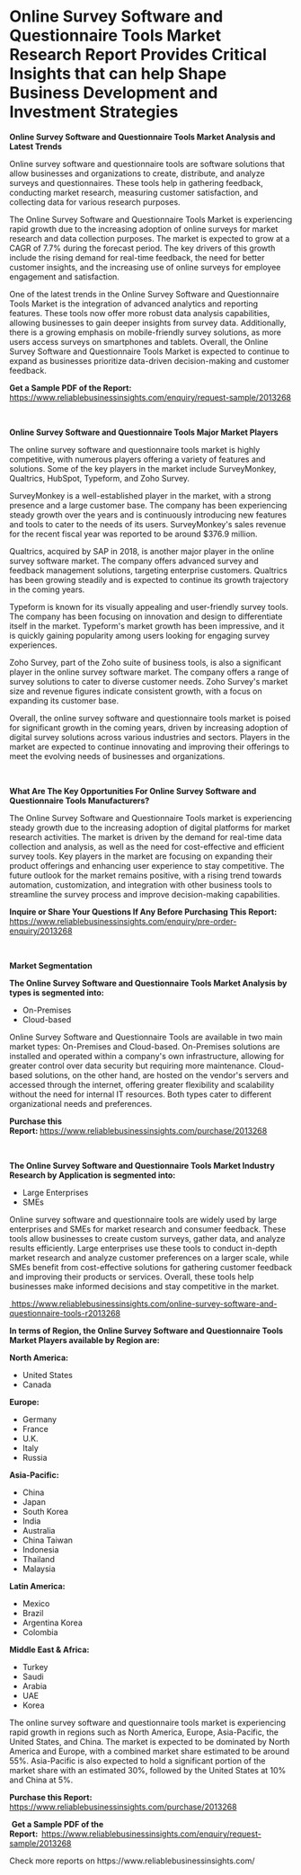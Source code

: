 <p><h1>Online Survey Software and Questionnaire Tools Market Research Report Provides Critical Insights that can help Shape Business Development and Investment Strategies</h1></p><p><strong>Online Survey Software and Questionnaire Tools Market Analysis and Latest Trends</strong></p>
<p><p>Online survey software and questionnaire tools are software solutions that allow businesses and organizations to create, distribute, and analyze surveys and questionnaires. These tools help in gathering feedback, conducting market research, measuring customer satisfaction, and collecting data for various research purposes.</p><p>The Online Survey Software and Questionnaire Tools Market is experiencing rapid growth due to the increasing adoption of online surveys for market research and data collection purposes. The market is expected to grow at a CAGR of 7.7% during the forecast period. The key drivers of this growth include the rising demand for real-time feedback, the need for better customer insights, and the increasing use of online surveys for employee engagement and satisfaction.</p><p>One of the latest trends in the Online Survey Software and Questionnaire Tools Market is the integration of advanced analytics and reporting features. These tools now offer more robust data analysis capabilities, allowing businesses to gain deeper insights from survey data. Additionally, there is a growing emphasis on mobile-friendly survey solutions, as more users access surveys on smartphones and tablets. Overall, the Online Survey Software and Questionnaire Tools Market is expected to continue to expand as businesses prioritize data-driven decision-making and customer feedback.</p></p>
<p><strong>Get a Sample PDF of the Report:&nbsp;</strong> <a href="https://www.reliablebusinessinsights.com/enquiry/request-sample/2013268">https://www.reliablebusinessinsights.com/enquiry/request-sample/2013268</a></p>
<p>&nbsp;</p>
<p><strong>Online Survey Software and Questionnaire Tools Major Market Players</strong></p>
<p><p>The online survey software and questionnaire tools market is highly competitive, with numerous players offering a variety of features and solutions. Some of the key players in the market include SurveyMonkey, Qualtrics, HubSpot, Typeform, and Zoho Survey.</p><p>SurveyMonkey is a well-established player in the market, with a strong presence and a large customer base. The company has been experiencing steady growth over the years and is continuously introducing new features and tools to cater to the needs of its users. SurveyMonkey's sales revenue for the recent fiscal year was reported to be around $376.9 million.</p><p>Qualtrics, acquired by SAP in 2018, is another major player in the online survey software market. The company offers advanced survey and feedback management solutions, targeting enterprise customers. Qualtrics has been growing steadily and is expected to continue its growth trajectory in the coming years.</p><p>Typeform is known for its visually appealing and user-friendly survey tools. The company has been focusing on innovation and design to differentiate itself in the market. Typeform's market growth has been impressive, and it is quickly gaining popularity among users looking for engaging survey experiences.</p><p>Zoho Survey, part of the Zoho suite of business tools, is also a significant player in the online survey software market. The company offers a range of survey solutions to cater to diverse customer needs. Zoho Survey's market size and revenue figures indicate consistent growth, with a focus on expanding its customer base.</p><p>Overall, the online survey software and questionnaire tools market is poised for significant growth in the coming years, driven by increasing adoption of digital survey solutions across various industries and sectors. Players in the market are expected to continue innovating and improving their offerings to meet the evolving needs of businesses and organizations.</p></p>
<p>&nbsp;</p>
<p><strong>What Are The Key Opportunities For Online Survey Software and Questionnaire Tools Manufacturers?</strong></p>
<p><p>The Online Survey Software and Questionnaire Tools market is experiencing steady growth due to the increasing adoption of digital platforms for market research activities. The market is driven by the demand for real-time data collection and analysis, as well as the need for cost-effective and efficient survey tools. Key players in the market are focusing on expanding their product offerings and enhancing user experience to stay competitive. The future outlook for the market remains positive, with a rising trend towards automation, customization, and integration with other business tools to streamline the survey process and improve decision-making capabilities.</p></p>
<p><strong>Inquire or Share Your Questions If Any Before Purchasing This Report:</strong> <a href="https://www.reliablebusinessinsights.com/enquiry/pre-order-enquiry/2013268">https://www.reliablebusinessinsights.com/enquiry/pre-order-enquiry/2013268</a></p>
<p>&nbsp;</p>
<p><strong>Market Segmentation</strong></p>
<p><strong>The Online Survey Software and Questionnaire Tools Market Analysis by types is segmented into:</strong></p>
<p><ul><li>On-Premises</li><li>Cloud-based</li></ul></p>
<p><p>Online Survey Software and Questionnaire Tools are available in two main market types: On-Premises and Cloud-based. On-Premises solutions are installed and operated within a company's own infrastructure, allowing for greater control over data security but requiring more maintenance. Cloud-based solutions, on the other hand, are hosted on the vendor's servers and accessed through the internet, offering greater flexibility and scalability without the need for internal IT resources. Both types cater to different organizational needs and preferences.</p></p>
<p><strong>Purchase this Report:&nbsp;</strong><a href="https://www.reliablebusinessinsights.com/purchase/2013268">https://www.reliablebusinessinsights.com/purchase/2013268</a></p>
<p>&nbsp;</p>
<p><strong>The Online Survey Software and Questionnaire Tools Market Industry Research by Application is segmented into:</strong></p>
<p><ul><li>Large Enterprises</li><li>SMEs</li></ul></p>
<p><p>Online survey software and questionnaire tools are widely used by large enterprises and SMEs for market research and consumer feedback. These tools allow businesses to create custom surveys, gather data, and analyze results efficiently. Large enterprises use these tools to conduct in-depth market research and analyze customer preferences on a larger scale, while SMEs benefit from cost-effective solutions for gathering customer feedback and improving their products or services. Overall, these tools help businesses make informed decisions and stay competitive in the market.</p></p>
<p><a href="https://www.reliablebusinessinsights.com/online-survey-software-and-questionnaire-tools-r2013268">&nbsp;https://www.reliablebusinessinsights.com/online-survey-software-and-questionnaire-tools-r2013268</a></p>
<p><strong>In terms of Region, the Online Survey Software and Questionnaire Tools Market Players available by Region are:</strong></p>
<p>
    <p> <strong> North America: </strong>
        <ul>
            <li>United States</li>
            <li>Canada</li>
        </ul>
        </p> 
    <p> <strong> Europe: </strong>
        <ul>
            <li>Germany</li>
            <li>France</li>
            <li>U.K.</li>
            <li>Italy</li>
            <li>Russia</li>
        </ul>
        </p> 
    <p> <strong> Asia-Pacific: </strong>
        <ul>
            <li>China</li>
            <li>Japan</li>
            <li>South Korea</li>
            <li>India</li>
            <li>Australia</li>
            <li>China Taiwan</li>
            <li>Indonesia</li>
            <li>Thailand</li>
            <li>Malaysia</li>
        </ul>
        </p> 
    <p> <strong> Latin America: </strong>
        <ul>
            <li>Mexico</li>
            <li>Brazil</li>
            <li>Argentina Korea</li>
            <li>Colombia</li>
        </ul>
        </p> 
    <p> <strong> Middle East & Africa: </strong>
        <ul>
            <li>Turkey</li>
            <li>Saudi</li>
            <li>Arabia</li>
            <li>UAE</li>
            <li>Korea</li>
        </ul>
    </p>
    </p>
<p><p>The online survey software and questionnaire tools market is experiencing rapid growth in regions such as North America, Europe, Asia-Pacific, the United States, and China. The market is expected to be dominated by North America and Europe, with a combined market share estimated to be around 55%. Asia-Pacific is also expected to hold a significant portion of the market share with an estimated 30%, followed by the United States at 10% and China at 5%.</p></p>
<p><strong>Purchase this Report: </strong><a href="https://www.reliablebusinessinsights.com/purchase/2013268">https://www.reliablebusinessinsights.com/purchase/2013268</a></p>
<p>&nbsp;<strong>Get a Sample PDF of the Report:&nbsp;&nbsp;</strong><a href="https://www.reliablebusinessinsights.com/enquiry/request-sample/2013268">https://www.reliablebusinessinsights.com/enquiry/request-sample/2013268</a></p>
<p><strong></strong></p>
<p>Check more reports on https://www.reliablebusinessinsights.com/</p>
